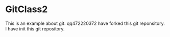 # GitClass2
This is an example about git.
qq472220372 have forked this git reponsitory.
I have init this git repository.
